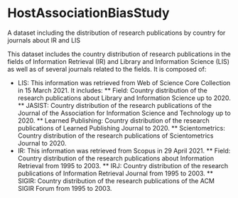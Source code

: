 # HostAssociationBiasStudy
A dataset including the distribution of research publications by country for journals about IR and LIS

This dataset includes the country distribution of research publications in the fields of Information Retrieval (IR) and Library and Information Science (LIS) as well as of several journals related to the fields. It is composed of:
* LIS: This information was retrieved from Web of Science Core Collection in 15 March 2021. It includes:
** Field: Country distribution of the research publications about Library and Information Science up to 2020.
** JASIST: Country distribution of the research publications of the Journal of the Association for Information Science and Technology up to 2020.
** Learned Publishing: Country distribution of the research publications of Learned Publishing Journal to 2020.
** Scientometrics: Country distribution of the research publications of Scientometrics Journal to 2020.
* IR: This information was retrieved from Scopus in 29 April 2021.
** Field: Country distribution of the research publications about Information Retrieval from 1995 to 2003.
** IRJ: Country distribution of the research publications of Information Retrieval Journal from 1995 to 2003.
** SIGIR: Country distribution of the research publications of the ACM SIGIR Forum from 1995 to 2003.
